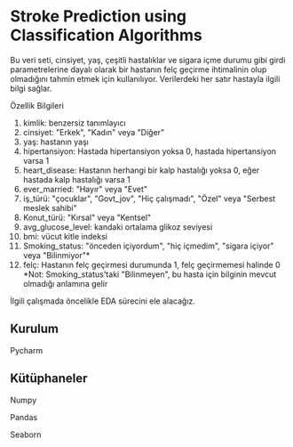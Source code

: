 # Stroke Prediction using Classification Algorithms 


Bu veri seti, cinsiyet, yaş, çeşitli hastalıklar ve sigara içme durumu gibi girdi parametrelerine dayalı olarak bir hastanın felç geçirme ihtimalinin olup olmadığını tahmin etmek için kullanılıyor. Verilerdeki her satır hastayla ilgili bilgi sağlar.

Özellik Bilgileri
1) kimlik: benzersiz tanımlayıcı
2) cinsiyet: "Erkek", "Kadın" veya "Diğer"
3) yaş: hastanın yaşı
4) hipertansiyon: Hastada hipertansiyon yoksa 0, hastada hipertansiyon varsa 1
5) heart_disease: Hastanın herhangi bir kalp hastalığı yoksa 0, eğer hastada kalp hastalığı varsa 1
6) ever_married: "Hayır" veya "Evet"
7) iş_türü: "çocuklar", "Govt_jov", "Hiç çalışmadı", "Özel" veya "Serbest meslek sahibi"
8) Konut_türü: "Kırsal" veya "Kentsel"
9) avg_glucose_level: kandaki ortalama glikoz seviyesi
10) bmi: vücut kitle indeksi
11) Smoking_status: "önceden içiyordum", "hiç içmedim", "sigara içiyor" veya "Bilinmiyor"*
12) felç: Hastanın felç geçirmesi durumunda 1, felç geçirmemesi halinde 0
*Not: Smoking_status'taki "Bilinmeyen", bu hasta için bilginin mevcut olmadığı anlamına gelir

İlgili çalışmada öncelikle EDA sürecini ele alacağız.

## Kurulum

Pycharm

## Kütüphaneler

Numpy

Pandas

Seaborn


